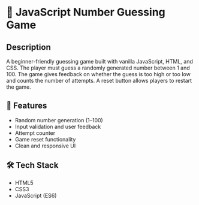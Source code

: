 # 🎯 JavaScript Number Guessing Game

## Description
A beginner-friendly guessing game built with vanilla JavaScript, HTML, and CSS. The player must guess a randomly generated number between 1 and 100. The game gives feedback on whether the guess is too high or too low and counts the number of attempts. A reset button allows players to restart the game.

## 🔧 Features
- Random number generation (1–100)
- Input validation and user feedback
- Attempt counter
- Game reset functionality
- Clean and responsive UI

## 🛠 Tech Stack
- HTML5
- CSS3
- JavaScript (ES6)

